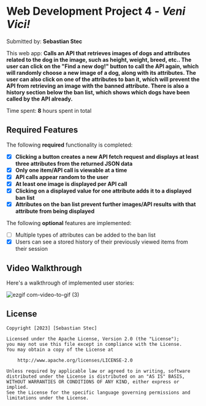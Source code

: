 # Web Development Project 4 - *Veni Vici!*

Submitted by: **Sebastian Stec**

This web app: **Calls an API that retrieves images of dogs and attributes related to the dog in the image, such as height, weight, breed, etc.. The user can click on the "Find a new dog!" button to call the API again, which will randomly choose a new image of a dog, along with its attributes. The user can also click on one of the attributes to ban it, which will prevent the API from retrieving an image with the banned attribute. There is also a history section below the ban list, which shows which dogs have been called by the API already.**

Time spent: **8** hours spent in total

## Required Features

The following **required** functionality is completed:

- [X] **Clicking a button creates a new API fetch request and displays at least three attributes from the returned JSON data**
- [X] **Only one item/API call is viewable at a time**
- [X] **API calls appear random to the user**
- [X] **At least one image is displayed per API call**
- [X] **Clicking on a displayed value for one attribute adds it to a displayed ban list**
- [X] **Attributes on the ban list prevent further images/API results with that attribute from being displayed**

The following **optional** features are implemented:

- [ ] Multiple types of attributes can be added to the ban list
- [X] Users can see a stored history of their previously viewed items from their session

## Video Walkthrough

Here's a walkthrough of implemented user stories:

![ezgif com-video-to-gif (3)](https://user-images.githubusercontent.com/96634770/226478915-c07d752a-67be-4308-9ef8-6a78c3ca49e0.gif)

## License

    Copyright [2023] [Sebastian Stec]

    Licensed under the Apache License, Version 2.0 (the "License");
    you may not use this file except in compliance with the License.
    You may obtain a copy of the License at

        http://www.apache.org/licenses/LICENSE-2.0

    Unless required by applicable law or agreed to in writing, software
    distributed under the License is distributed on an "AS IS" BASIS,
    WITHOUT WARRANTIES OR CONDITIONS OF ANY KIND, either express or implied.
    See the License for the specific language governing permissions and
    limitations under the License.
